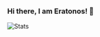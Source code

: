 ### Hi there, I am Eratonos! 👋

![Stats](https://github-readme-stats.vercel.app/api?username=Eratonos&&show_icons=true&title_color=C475F0&icon_color=A837E5&text_color=8D30C0&bg_color=131313)
